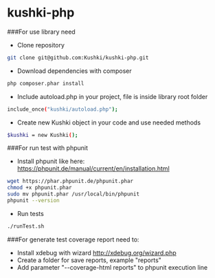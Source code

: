 # kushki-php

###For use library need
  - Clone repository
```sh
git clone git@github.com:Kushki/kushki-php.git
```
  - Download dependencies with composer
```sh
php composer.phar install
```
  - Include autoload.php in your project, file is inside library root folder
```sh
include_once("kushki/autoload.php");
```
  - Create new Kushki object in your code and use needed methods
```sh
$kushki = new Kushki();
```

###For run test with phpunit
  - Install phpunit like here: https://phpunit.de/manual/current/en/installation.html
```sh
wget https://phar.phpunit.de/phpunit.phar
chmod +x phpunit.phar
sudo mv phpunit.phar /usr/local/bin/phpunit
phpunit --version
```  
  - Run tests
```sh
./runTest.sh
```


###For generate test coverage report need to:
  - Install xdebug with wizard http://xdebug.org/wizard.php
  - Create a folder for save reports, example "reports"
  - Add parameter "--coverage-html reports" to phpunit execution line 
